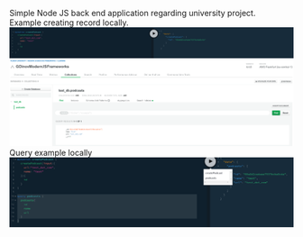 Simple Node JS back end application regarding university project. <br>
Example creating record locally. <br>
![Screenshot](screenshots/createMutation.PNG)<br/>
![Screenshot](screenshots/createMutationAtlas.PNG)<br/>
Query example locally<br>
![Screenshot](screenshots/query.PNG)<br/>